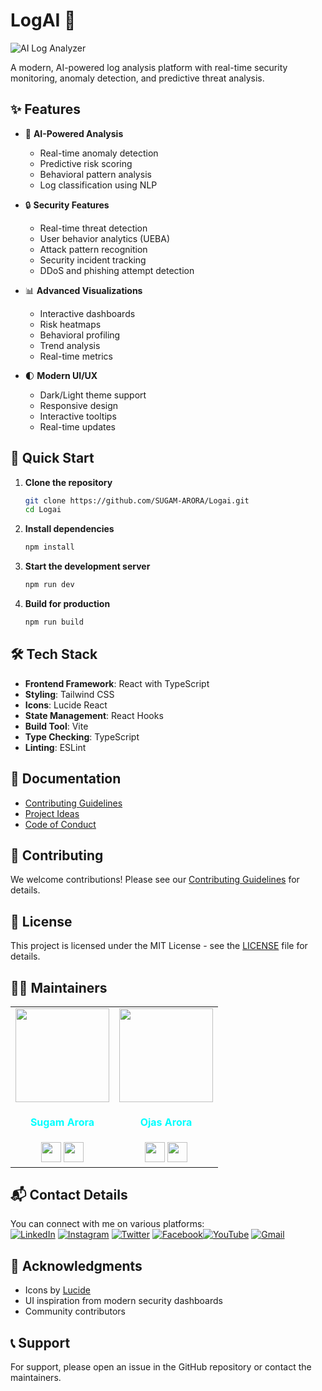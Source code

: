 # LogAI 🧠

![AI Log Analyzer](https://images.unsplash.com/photo-1551288049-bebda4e38f71?auto=format&fit=crop&q=80&w=1000)

A modern, AI-powered log analysis platform with real-time security monitoring, anomaly detection, and predictive threat analysis.

## ✨ Features

- 🤖 **AI-Powered Analysis**
  - Real-time anomaly detection
  - Predictive risk scoring
  - Behavioral pattern analysis
  - Log classification using NLP

- 🔒 **Security Features**
  - Real-time threat detection
  - User behavior analytics (UEBA)
  - Attack pattern recognition
  - Security incident tracking
  - DDoS and phishing attempt detection

- 📊 **Advanced Visualizations**
  - Interactive dashboards
  - Risk heatmaps
  - Behavioral profiling
  - Trend analysis
  - Real-time metrics

- 🌓 **Modern UI/UX**
  - Dark/Light theme support
  - Responsive design
  - Interactive tooltips
  - Real-time updates

## 🚀 Quick Start

1. **Clone the repository**
   ```bash
   git clone https://github.com/SUGAM-ARORA/Logai.git
   cd Logai
   ```

2. **Install dependencies**
   ```bash
   npm install
   ```

3. **Start the development server**
   ```bash
   npm run dev
   ```

4. **Build for production**
   ```bash
   npm run build
   ```

## 🛠️ Tech Stack

- **Frontend Framework**: React with TypeScript
- **Styling**: Tailwind CSS
- **Icons**: Lucide React
- **State Management**: React Hooks
- **Build Tool**: Vite
- **Type Checking**: TypeScript
- **Linting**: ESLint

## 📖 Documentation

- [Contributing Guidelines](./CONTRIBUTING.md)
- [Project Ideas](./PROJECT_IDEAS.md)
- [Code of Conduct](./CODE_OF_CONDUCT.md)

## 🤝 Contributing

We welcome contributions! Please see our [Contributing Guidelines](./CONTRIBUTING.md) for details.

## 📝 License

This project is licensed under the MIT License - see the [LICENSE](./LICENSE) file for details.

## 🧑‍💼 Maintainers

<div>
<table>
<tr>
<td align="center"><a href="https://github.com/SUGAM-ARORA"><img src="https://github.com/SUGAM-ARORA/UniCollab/assets/96546088/09d60ee5-8215-4327-808f-4edf119370b6" width=150px height=150px /></a></br> <h4 style="color:cyan;">Sugam Arora</h4>
 <a href="https://www.linkedin.com/in/sugamarora23/"><img src="https://img.icons8.com/fluency/2x/linkedin.png" width="32px" height="32px"></img></a>
 <a href="https://github.com/SUGAM-ARORA"><img src="https://img.icons8.com/fluency/2x/github.png" width="32px" height="32px"></img></a>

   </td>
<td align="center"><https://github.com/Ojas-Arora"><img src="https://media.licdn.com/dms/image/v2/D5603AQF-0oeQKjHUGg/profile-displayphoto-shrink_800_800/profile-displayphoto-shrink_800_800/0/1731090529812?e=1740614400&v=beta&t=urY8EklFDUSFuxKUQtHCq6eK8inuueVUkFH1u9wypQM" width=150px height=150px /></a></br> <h4 style="color:cyan;">Ojas Arora</h4>
 <a href="https://www.linkedin.com/in/ojasarora14/"><img src="https://img.icons8.com/fluency/2x/linkedin.png" width="32px" height="32px"></img></a>
 <a href="https://github.com/Ojas-Arora"><img src="https://img.icons8.com/fluency/2x/github.png" width="32px" height="32px"></img></a>
   </td>
</tr>

</table>

</div>

## 📬 Contact Details

You can connect with me on various platforms:<br>
[![LinkedIn](https://img.shields.io/badge/LinkedIn-%230077B5.svg?logo=linkedin&logoColor=white)](https://linkedin.com/in/sugam-arora-117265142) [![Instagram](https://img.shields.io/badge/Instagram-%23E4405F.svg?logo=Instagram&logoColor=white)](https://instagram.com/sugam.arora.393?utm_source=qr&igshid=MzNlNGNkZWQ4Mg%3D%3D) [![Twitter](https://img.shields.io/badge/Twitter-%231DA1F2.svg?logo=Twitter&logoColor=white)](https://twitter.com/SugamArora14) [![Facebook](https://img.shields.io/badge/Facebook-%231877F2.svg?logo=Facebook&logoColor=white)](https://facebook.com/sugam.arora.393)[![YouTube](https://img.shields.io/badge/YouTube-%23FF0000.svg?logo=YouTube&logoColor=white)](https://youtube.com/@sugamarora5997)
[![Gmail](https://img.shields.io/badge/Gmail-%23FFFFFF.svg?logo=gmail&logoColor=red)](mailto:sugam.arora23@gmail.com)

## 🙏 Acknowledgments

- Icons by [Lucide](https://lucide.dev)
- UI inspiration from modern security dashboards
- Community contributors

## 📞 Support

For support, please open an issue in the GitHub repository or contact the maintainers.
